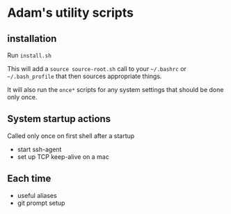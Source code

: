 # Adam's utility scripts

## installation

Run `install.sh`

This will add a `source source-root.sh` call to your `~/.bashrc` or `~/.bash_profile` that then sources appropriate things.

It will also run the `once*` scripts for any system settings that should be done only once.

## System startup actions

Called only once on first shell after a startup

* start ssh-agent
* set up TCP keep-alive on a mac

## Each time

* useful aliases
* git prompt setup
